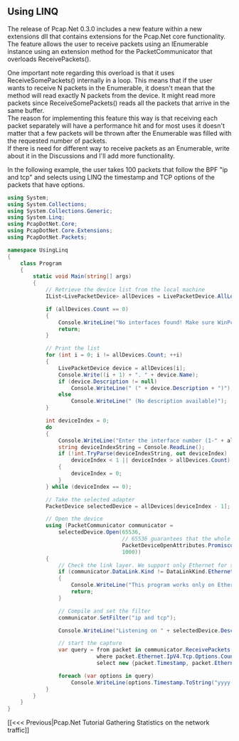 ## Using LINQ

The release of Pcap.Net 0.3.0 includes a new feature within a new extensions dll that contains extensions for the Pcap.Net core functionality.  
The feature allows the user to receive packets using an IEnumerable<Packet> instance using an extension method for the PacketCommunicator that overloads ReceivePackets().

One important note regarding this overload is that it uses ReceiveSomePackets() internally in a loop. This means that if the user wants to receive N packets in the Enumerable, it doesn't mean that the method will read exactly N packets from the device. It might read more packets since ReceiveSomePackets() reads all the packets that arrive in the same buffer.  
The reason for implementing this feature this way is that receiving each packet separately will have a performance hit and for most uses it doesn't matter that a few packets will be thrown after the Enumerable was filled with the requested number of packets.  
If there is need for different way to receive packets as an Enumerable, write about it in the Discussions and I'll add more functionality.

In the following example, the user takes 100 packets that follow the BPF "ip and tcp" and selects using LINQ the timestamp and TCP options of the packets that have options.

```C#
using System;
using System.Collections;
using System.Collections.Generic;
using System.Linq;
using PcapDotNet.Core;
using PcapDotNet.Core.Extensions;
using PcapDotNet.Packets;

namespace UsingLinq
{
    class Program
    {
        static void Main(string[] args)
        {
            // Retrieve the device list from the local machine
            IList<LivePacketDevice> allDevices = LivePacketDevice.AllLocalMachine;

            if (allDevices.Count == 0)
            {
                Console.WriteLine("No interfaces found! Make sure WinPcap is installed.");
                return;
            }

            // Print the list
            for (int i = 0; i != allDevices.Count; ++i)
            {
                LivePacketDevice device = allDevices[i];
                Console.Write((i + 1) + ". " + device.Name);
                if (device.Description != null)
                    Console.WriteLine(" (" + device.Description + ")");
                else
                    Console.WriteLine(" (No description available)");
            }

            int deviceIndex = 0;
            do
            {
                Console.WriteLine("Enter the interface number (1-" + allDevices.Count + "):");
                string deviceIndexString = Console.ReadLine();
                if (!int.TryParse(deviceIndexString, out deviceIndex) ||
                    deviceIndex < 1 || deviceIndex > allDevices.Count)
                {
                    deviceIndex = 0;
                }
            } while (deviceIndex == 0);

            // Take the selected adapter
            PacketDevice selectedDevice = allDevices[deviceIndex - 1];

            // Open the device
            using (PacketCommunicator communicator =
                selectedDevice.Open(65536,                                  // portion of the packet to capture
                                    // 65536 guarantees that the whole packet will be captured on all the link layers
                                    PacketDeviceOpenAttributes.Promiscuous, // promiscuous mode
                                    1000))                                  // read timeout
            {
                // Check the link layer. We support only Ethernet for simplicity.
                if (communicator.DataLink.Kind != DataLinkKind.Ethernet)
                {
                    Console.WriteLine("This program works only on Ethernet networks.");
                    return;
                }

                // Compile and set the filter
                communicator.SetFilter("ip and tcp");

                Console.WriteLine("Listening on " + selectedDevice.Description + "...");

                // start the capture
                var query = from packet in communicator.ReceivePackets(100)
                            where packet.Ethernet.IpV4.Tcp.Options.Count != 0
                            select new {packet.Timestamp, packet.Ethernet.IpV4.Tcp.Options};

                foreach (var options in query)
                    Console.WriteLine(options.Timestamp.ToString("yyyy-MM-dd hh:mm:ss.fff") + " options: " + options.Options);
            }
        }
    }
}
```

[[&lt;&lt;&lt; Previous|Pcap.Net Tutorial Gathering Statistics on the network traffic]]